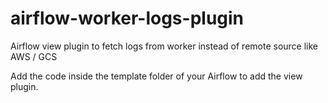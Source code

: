 # airflow-worker-logs-plugin
Airflow view plugin to fetch logs from worker instead of remote source like AWS / GCS

Add the code inside the template folder of your Airflow to add the view plugin. 

